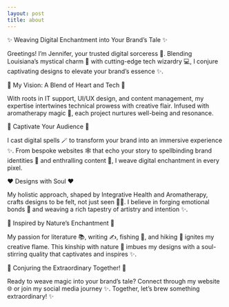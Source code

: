 ```yaml
---
layout: post
title: about
---
```


✨ Weaving Digital Enchantment into Your Brand’s Tale ✨

Greetings! I’m Jennifer, your trusted digital sorceress 🔮. Blending Louisiana’s mystical charm 🌙 with cutting-edge tech wizardry 💻, I conjure captivating designs to elevate your brand’s essence ✨.

💖 My Vision: A Blend of Heart and Tech 💖

With roots in IT support, UI/UX design, and content management, my expertise intertwines technical prowess with creative flair. Infused with aromatherapy magic 🌿, each project nurtures well-being and resonance.

🌟 Captivate Your Audience 🌟

I cast digital spells 🪄 to transform your brand into an immersive experience ✨. From bespoke websites 🕸️ that echo your story to spellbinding brand identities 🧿 and enthralling content 📢, I weave digital enchantment in every pixel.

❤️ Designs with Soul ❤️

My holistic approach, shaped by Integrative Health and Aromatherapy, crafts designs to be felt, not just seen 👀🥰. I believe in forging emotional bonds 🤝 and weaving a rich tapestry of artistry and intention ✨.

🌿 Inspired by Nature’s Enchantment 🌿

My passion for literature 📚, writing ✍️, fishing 🎣, and hiking 🥾 ignites my creative flame. This kinship with nature 🌿 imbues my designs with a soul-stirring quality that captivates and inspires ✨.

🤝 Conjuring the Extraordinary Together! 🤝

Ready to weave magic into your brand’s tale? Connect through my website 🌐 or join my social media journey ✨. Together, let’s brew something extraordinary! ✨
